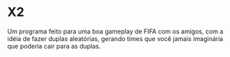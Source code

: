 #  X2 
Um programa feito para uma boa gameplay de FIFA com os amigos, com a idéia de fazer duplas aleatórias, gerando times que você jamais imaginária que poderia cair para as duplas.
